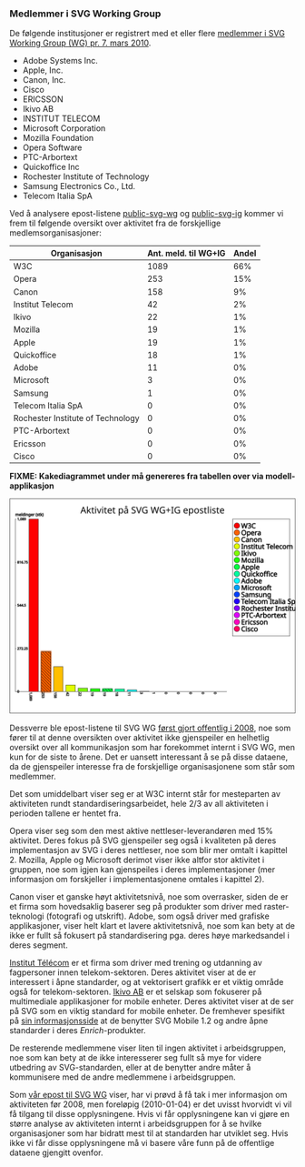 
### Medlemmer i SVG Working Group ###

De følgende institusjoner er registrert med et eller flere [medlemmer i
SVG Working Group (WG) pr. 7. mars 2010][1].

 * Adobe Systems Inc.
 * Apple, Inc.
 * Canon, Inc.
 * Cisco
 * ERICSSON
 * Ikivo AB
 * INSTITUT TELECOM
 * Microsoft Corporation
 * Mozilla Foundation
 * Opera Software
 * PTC-Arbortext
 * Quickoffice Inc
 * Rochester Institute of Technology
 * Samsung Electronics Co., Ltd.
 * Telecom Italia SpA

Ved å analysere epost-listene [public-svg-wg][2] og [public-svg-ig][3]
kommer vi frem til følgende oversikt over aktivitet fra de forskjellige
medlemsorganisasjoner:

| Organisasjon                      | Ant. meld. til WG+IG | Andel |
|-----------------------------------|----------------------|-------|
| W3C                               |                 1089 |   66% |
| Opera                             |                  253 |   15% |
| Canon                             |                  158 |    9% |
| Institut Telecom                  |                   42 |    2% |
| Ikivo                             |                   22 |    1% |
| Mozilla                           |                   19 |    1% |
| Apple                             |                   19 |    1% |
| Quickoffice                       |                   18 |    1% |
| Adobe                             |                   11 |    0% |
| Microsoft                         |                    3 |    0% |
| Samsung                           |                    1 |    0% |
| Telecom Italia SpA                |                    0 |    0% |
| Rochester Institute of Technology |                    0 |    0% |
| PTC-Arbortext                     |                    0 |    0% |
| Ericsson                          |                    0 |    0% |
| Cisco                             |                    0 |    0% |

**FIXME: Kakediagrammet under må genereres fra tabellen over via modell-applikasjon**

![Fordeling av epost-aktivitet](epost-aktivitet.svg)

Dessverre ble epost-listene til SVG WG [først gjort offentlig i 2008][4],
noe som fører til at denne oversikten over aktivitet ikke gjenspeiler en
helhetlig oversikt over all kommunikasjon som har forekommet internt i SVG
WG, men kun for de siste to årene. Det er uansett interessant å se på disse
dataene, da de gjenspeiler interesse fra de forskjellige organisasjonene som
står som medlemmer.

Det som umiddelbart viser seg er at W3C internt står for mesteparten av
aktiviteten rundt standardiseringsarbeidet, hele 2/3 av all aktiviteten i
perioden tallene er hentet fra.

Opera viser seg som den mest aktive nettleser-leverandøren med 15%
aktivitet. Deres fokus på SVG gjenspeiler seg også i kvaliteten på deres
implementasjon av SVG i deres nettleser, noe som blir mer omtalt i kapittel
2. Mozilla, Apple og Microsoft derimot viser ikke altfor stor aktivitet i
gruppen, noe som igjen kan gjenspeiles i deres implementasjoner (mer
informasjon om forskjeller i implementasjonene omtales i kapittel 2).

Canon viser et ganske høyt aktivitetsnivå, noe som overrasker, siden de er
et firma som hovedsaklig baserer seg på produkter som driver med
raster-teknologi (fotografi og utskrift). Adobe, som også driver med
grafiske applikasjoner, viser helt klart et lavere aktivitetsnivå, noe som
kan bety at de ikke er fullt så fokusert på standardisering pga. deres høye
markedsandel i deres segment.

[Institut Télécom][5] er et firma som driver med trening og utdanning av
fagpersoner innen telekom-sektoren. Deres aktivitet viser at de er
interessert i åpne standarder, og at vektorisert grafikk er et viktig område
også for telekom-sektoren. [Ikivo AB][6] er et selskap som fokuserer på
multimediale applikasjoner for mobile enheter. Deres aktivitet viser at de
ser på SVG som en viktig standard for mobile enheter. De fremhever spesifikt
på [sin informasjonsside][7] at de benytter SVG Mobile 1.2 og andre åpne
standarder i deres *Enrich*-produkter.

De resterende medlemmene viser liten til ingen aktivitet i arbeidsgruppen,
noe som kan bety at de ikke interesserer seg fullt så mye for videre
utbedring av SVG-standarden, eller at de benytter andre måter å kommunisere
med de andre medlemmene i arbeidsgruppen.

Som [vår epost til SVG WG][4] viser, har vi prøvd å få tak i mer informasjon
om aktiviteten før 2008, men foreløpig (2010-01-04) er det uvisst hvorvidt
vi vil få tilgang til disse opplysningene. Hvis vi får opplysningene kan vi
gjøre en større analyse av aktiviteten internt i arbeidsgruppen for å se
hvilke organisasjoner som har bidratt mest til at standarden har utviklet
seg. Hvis ikke vi får disse opplysningene må vi basere våre funn på de
offentlige dataene gjengitt ovenfor.

[1]: http://www.w3.org/2000/09/dbwg/details?group=19480&public=1&gs=1& "SVG Working Group Participants"
[2]: http://lists.w3.org/Archives/Public/public-svg-wg/ "SVG Working Group public mailing list archive, extracted 2010-04-01"
[3]: http://lists.w3.org/Archives/Public/public-svg-ig/ "SVG Interest Group public mailing list archive, extracted 2010-04-01"
[4]: w3c_reply_2010_03_08.txt "Information directly from Doug Schepers, W3C SVG WG Team Contact, dated 2010-03-08"
[5]: http://www.institut-telecom.fr/p_en_present_inst_36.html "Institut Télécom about page"
[6]: http://www.ikivo.com/04about.html "Ikivo AB about page"
[7]: http://www.ikivo.com/open_standards.html "Ikivo - Based on open standards"
